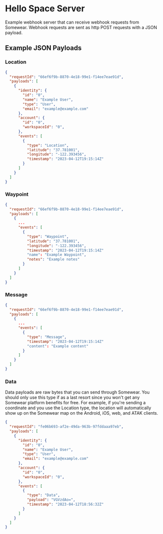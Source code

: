 # Hello Space Server

Example webhook server that can receive webhook requests from Somewear. Webhook requests are sent as http POST requests with a JSON payload.

## Example JSON Payloads

### Location

``` json
{
  "requestId": "66ef6f9b-8870-4e18-99e1-f14ee7eae91d",
  "payloads": [
    {
      "identity": {
        "id": "0",
        "name": "Example User",
        "type": "User",
        "email": "example@example.com"
      },
      "account": {
        "id": "0",
        "workspaceId": "0",
      },
      "events": [
        {
          "type": "Location",
          "latitude": "37.781001",
          "longitude": "-122.393456",
          "timestamp": "2023-04-12T19:15:14Z"
        }
      ]
    }
  ]
}
```

### Waypoint
``` json
{
  "requestId": "66ef6f9b-8870-4e18-99e1-f14ee7eae91d",
  "payloads": [
    {
      ...
      "events": [
        {
          "type": "Waypoint",
          "latitude": "37.781001",
          "longitude": "-122.393456",
          "timestamp": "2023-04-12T19:15:14Z"
          "name": "Example Waypoint",
          "notes": "Example notes"
        }
      ]
    }
  ]
}
```

### Message
``` json
{
  "requestId": "66ef6f9b-8870-4e18-99e1-f14ee7eae91d",
  "payloads": [
    {
      ...
      "events": [
        {
          "type": "Message",
          "timestamp": "2023-04-12T19:15:14Z"
          "content": "Example content"
        }
      ]
    }
  ]
}
```


### Data
Data payloads are raw bytes that you can send through Somewear. You should only use this type if as a last resort since you won't get any Somewear platform benefits for free. For example, if you're sending a coordinate and you use the Location type, the location will automatically show up on the Somewear map on the Android, iOS, web, and ATAK clients.

``` json
{
  "requestId": "fe06b693-af2e-49da-963b-97fddaaa97eb",
  "payloads": [
    {
      "identity": {
        "id": "0",
        "name": "Example User",
        "type": "User",
        "email": "example@example.com"
      },
      "account": {
        "id": "0",
        "workspaceId": "0",
      },
      "events": [
        {
          "type": "Data",
          "payload": "VGVzdAo=",
          "timestamp": "2023-04-12T18:56:32Z"
        }
      ]
    }
  ]
}
```


